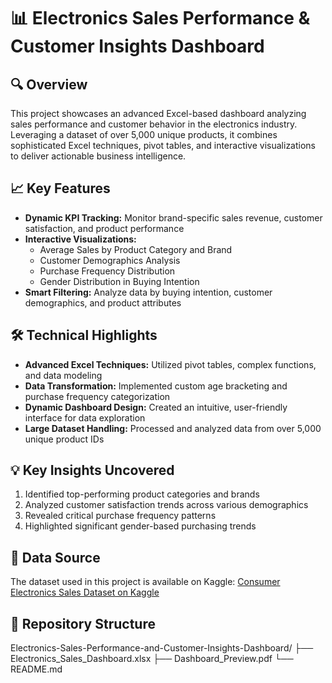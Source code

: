 # 📊 Electronics Sales Performance & Customer Insights Dashboard

## 🔍 Overview
This project showcases an advanced Excel-based dashboard analyzing sales performance and customer
 behavior in the electronics industry. Leveraging a dataset of over 5,000 unique products, it combines 
 sophisticated Excel techniques, pivot tables, and interactive visualizations to deliver actionable business intelligence.


## 📈 Key Features
- **Dynamic KPI Tracking:** Monitor brand-specific sales revenue, customer satisfaction, and product performance
- **Interactive Visualizations:** 
  - Average Sales by Product Category and Brand
  - Customer Demographics Analysis
  - Purchase Frequency Distribution
  - Gender Distribution in Buying Intention
- **Smart Filtering:** Analyze data by buying intention, customer demographics, and product attributes

## 🛠️ Technical Highlights
- **Advanced Excel Techniques:** Utilized pivot tables, complex functions, and data modeling
- **Data Transformation:** Implemented custom age bracketing and purchase frequency categorization
- **Dynamic Dashboard Design:** Created an intuitive, user-friendly interface for data exploration
- **Large Dataset Handling:** Processed and analyzed data from over 5,000 unique product IDs

## 💡 Key Insights Uncovered
1. Identified top-performing product categories and brands
2. Analyzed customer satisfaction trends across various demographics
3. Revealed critical purchase frequency patterns
4. Highlighted significant gender-based purchasing trends


## 🔗 Data Source
The dataset used in this project is available on Kaggle:
[Consumer Electronics Sales Dataset on Kaggle](https://www.kaggle.com/datasets/rabieelkharoua/consumer-electronics-sales-dataset/data)

## 📁 Repository Structure

Electronics-Sales-Performance-and-Customer-Insights-Dashboard/
├── Electronics_Sales_Dashboard.xlsx
├── Dashboard_Preview.pdf
└── README.md

